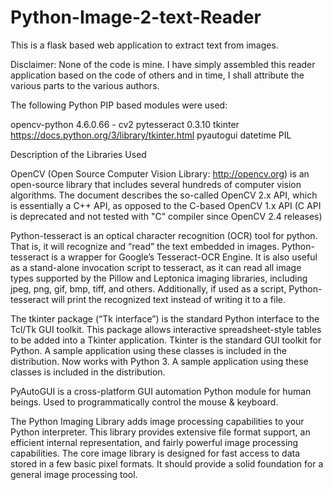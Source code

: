 # Python-Image-2-text-Reader
This is a flask based web application to extract text from images.

Disclaimer: None of the code is mine. I have simply assembled this reader application based on the code of others and in time, I shall attribute the various parts to the various authors.

The following Python PIP based modules were used:

opencv-python 4.6.0.66 - cv2
pytesseract 0.3.10
tkinter https://docs.python.org/3/library/tkinter.html
pyautogui
datetime
PIL

Description of the Libraries Used

OpenCV (Open Source Computer Vision Library: http://opencv.org) is an open-source library that includes several hundreds of computer vision algorithms. The document describes the so-called OpenCV 2.x API, which is essentially a C++ API, as opposed to the C-based OpenCV 1.x API (C API is deprecated and not tested with "C" compiler since OpenCV 2.4 releases)

Python-tesseract is an optical character recognition (OCR) tool for python. That is, it will recognize and “read” the text embedded in images.
Python-tesseract is a wrapper for Google’s Tesseract-OCR Engine. It is also useful as a stand-alone invocation script to tesseract, as it can read all image types supported by the Pillow and Leptonica imaging libraries, including jpeg, png, gif, bmp, tiff, and others. Additionally, if used as a script, Python-tesseract will print the recognized text instead of writing it to a file.

The tkinter package (“Tk interface”) is the standard Python interface to the Tcl/Tk GUI toolkit. This package allows interactive spreadsheet-style tables to be added into a Tkinter application. Tkinter is the standard GUI toolkit for Python. A sample application using these classes is included in the distribution. Now works with Python 3. A sample application using these classes is included in the distribution.

PyAutoGUI is a cross-platform GUI automation Python module for human beings. Used to programmatically control the mouse & keyboard.

The Python Imaging Library adds image processing capabilities to your Python interpreter. This library provides extensive file format support, an efficient internal representation, and fairly powerful image processing capabilities. The core image library is designed for fast access to data stored in a few basic pixel formats. It should provide a solid foundation for a general image processing tool.
